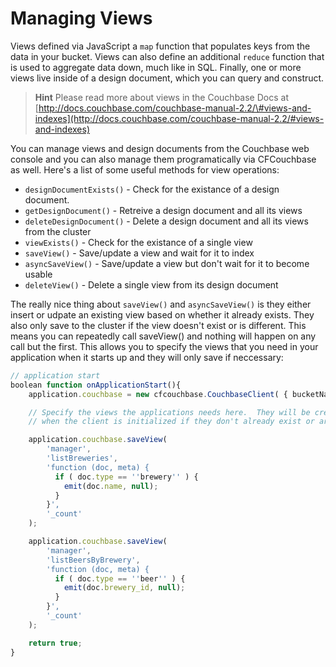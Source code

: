 # Managing Views

Views defined via JavaScript a `map` function that populates keys from the data in your bucket. Views can also define an additional `reduce` function that is used to aggregate data down, much like in SQL. Finally, one or more views live inside of a design document, which you can query and construct.

> **Hint** Please read more about views in the Couchbase Docs at [http://docs.couchbase.com/couchbase-manual-2.2/\#views-and-indexes](http://docs.couchbase.com/couchbase-manual-2.2/#views-and-indexes)

You can manage views and design documents from the Couchbase web console and you can also manage them programatically via CFCouchbase as well. Here's a list of some useful methods for view operations:

* `designDocumentExists()` - Check for the existance of a design document.
* `getDesignDocument()` - Retreive a design document and all its views
* `deleteDesignDocument()` - Delete a design document and all its views from the cluster
* `viewExists()` - Check for the existance of a single view
* `saveView()` - Save/update a view and wait for it to index
* `asyncSaveView()` - Save/update a view but don't wait for it to become usable
* `deleteView()` - Delete a single view from its design document

The really nice thing about `saveView()` and `asyncSaveView()` is they either insert or udpate an existing view based on whether it already exists. They also only save to the cluster if the view doesn't exist or is different. This means you can repeatedly call saveView\(\) and nothing will happen on any call but the first. This allows you to specify the views that you need in your application when it starts up and they will only save if neccessary:

```javascript
// application start
boolean function onApplicationStart(){
    application.couchbase = new cfcouchbase.CouchbaseClient( { bucketName="beer-sample" } );

    // Specify the views the applications needs here.  They will be created/updated
    // when the client is initialized if they don't already exist or are out of date.

    application.couchbase.saveView(
        'manager',
        'listBreweries',
        'function (doc, meta) {
          if ( doc.type == ''brewery'' ) {
            emit(doc.name, null);
          }
        }',
        '_count'
    );

    application.couchbase.saveView(
        'manager',
        'listBeersByBrewery',
        'function (doc, meta) {
          if ( doc.type == ''beer'' ) {
            emit(doc.brewery_id, null);
          }
        }',
        '_count'
    );

    return true;
}
```

